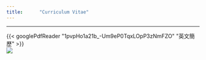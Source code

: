 ```yaml
---
title:      "Curriculum Vitae"
---
```

***
{{< googlePdfReader "1pvpHo1a21b_-Um9eP0TqxLOpP3zNmFZO" "英文簡歷" >}}    
![](/blog/img/cv_en.jpg)  


